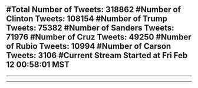 #Total Number of Tweets: 318862 
#Number of Clinton Tweets: 108154
#Number of Trump Tweets: 75382
#Number of Sanders Tweets: 71976
#Number of Cruz Tweets: 49250
#Number of Rubio Tweets: 10994
#Number of Carson Tweets: 3106
#Current Stream Started at Fri Feb 12 00:58:01 MST
---
---
---
